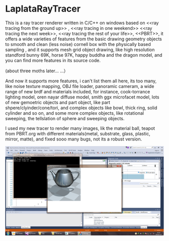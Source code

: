 # LaplataRayTracer
This is a ray tracer renderer written in C/C++ on windows based on &lt;&lt;ray tracing from the ground up>>  , &lt;&lt;ray tracing in one weekend>> &lt;&lt;ray tracing the next week>>,  &lt;&lt;ray tracing the rest of your life>>, &lt;&lt;PBRT>>, it offers a wide varieties of features from the basic drawing geometry objects to smooth and clean (less noise) cornell box with the physically based sampling , and it supports mesh grid object drawing, like high resolution standford bunny 69K, horse 97K, happy buddha and the dragon model, and you can find more features in its source code. 

(about three moths later... ...）

And now it supports more features, i can't list them all here, its too many, like noise texture mapping, OBJ file loader, panoramic cameram, a wide range of new brdf and materials included, for instance, cook-torrance lighting model, oren nayar diffuse model, smith ggx microfacet model, lots of new gemoetric objects and part object, like
part shpere/clyinder/cone/tori, and complex objects like bowl, thick ring, solid cylinder and so on, and some more complex objects, like rotational sweeping, the tellslation of sphere and sweeping objects.

I used my new tracer to render many images, lik the material ball, teapot from PBRT.org with different materials(metal, substrate, glass, plastic, mirror, matte), and fixed sooo many bugs, not its a robust version.


![Image text](https://github.com/wenxiwu777/LaplataRayTracer/blob/master/ShowCaseOfScreenShoot/aluminum_like_teapot.png)
